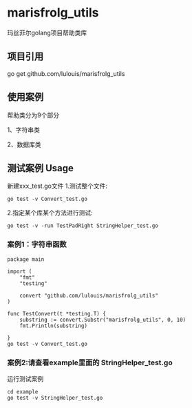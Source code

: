 # marisfrolg_utils
玛丝菲尔golang项目帮助类库

## 项目引用
go get github.com/lulouis/marisfrolg_utils

## 使用案例
帮助类分为9个部分

1、字符串类

2、数据库类

## 测试案例 Usage
新建xxx_test.go文件
1.测试整个文件:
```
go test -v Convert_test.go
```
2.指定某个库某个方法进行测试:
```
go test -v -run TestPadRight StringHelper_test.go
```
### 案例1：字符串函数
```
package main

import (
	"fmt"
	"testing"

	convert "github.com/lulouis/marisfrolg_utils"
)

func TestConvert(t *testing.T) {
	substring := convert.Substr("marisfrolg_utils", 0, 10)
	fmt.Println(substring)

}
go test -v Convert_test.go
```
### 案例2:请查看example里面的 StringHelper_test.go
运行测试案例
```
cd example 
go test -v StringHelper_test.go
```
